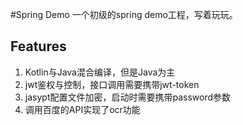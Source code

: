 #Spring Demo
一个初级的spring demo工程，写着玩玩。

## Features
1. Kotlin与Java混合编译，但是Java为主
2. jwt鉴权与控制，接口调用需要携带jwt-token
3. jasypt配置文件加密，启动时需要携带password参数
4. 调用百度的API实现了ocr功能